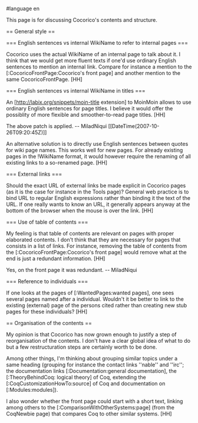 #language en

This page is for discussing Cocorico's contents and structure.

== General style ==

=== English sentences vs internal WikiName to refer to internal pages ===

Cocorico uses the actual WikiName of an internal page to talk about it. I think that we would get more fluent texts if one'd use ordinary English sentences to mention an internal link. Compare for instance a mention to the [:CocoricoFrontPage:Cocorico's front page] and another mention to the same CocoricoFrontPage. [HH]

=== English sentences vs internal WikiName in titles ===

An [http://labix.org/snippets/moin-title extension] to MoinMoin allows to use ordinary English sentences for page titles. I believe it would offer the possiblity of more flexible and smoother-to-read page titles. [HH]

 The above patch is applied. -- MiladNiqui [[DateTime(2007-10-26T09:20:45Z)]]

An alternative solution is to directly use English sentences between quotes for wiki page names. This works well for new pages. For already existing pages in the !WikiName format, it would however require the renaming of all existing links to a so-renamed page. [HH]

=== External links ===

Should the exact URL of external links be made explicit in Cocorico pages (as it is the case for instance in the Tools page)? General web practice is to bind URL to regular English expressions rather than binding it the text of the URL. If one really wants to know an URL, it generally appears anyway at the bottom of the browser when the mouse is over the link. [HH]

=== Use of table of contents ===

My feeling is that table of contents are relevant on pages with proper elaborated contents. I don't think that they are necessary for pages that consists in a list of links. For instance, removing the table of contents from the [:CocoricoFrontPage:Cocorico's front page] would remove what at the end is just a redundant information. [HH]

 Yes, on the front page it was redundant. -- MiladNiqui

=== Reference to individuals ===

If one looks at the pages of [:WantedPages:wanted pages], one sees several pages named after a individual. Wouldn't it be better to link to the existing (external) page of the persons cited rather than creating new stub pages for these individuals? [HH]

== Organisation of the contents ==

My opinion is that Cocorico has now grown enough to justify a step of reorganisation of the contents. I don't have a clear global idea of what to do but a few restructuration steps are certainly worth to be done.

Among other things, I'm thinking about grouping similar topics under a same heading (grouping for instance the contact links ''nable'' and ''irc''; the documentation links [:Documentation:general documentation], the [:TheoryBehindCoq: logical theory] of Coq, extending the [:CoqCustomizationHowTo:source] of Coq and documentation on [:Modules:modules]).

I also wonder whether the front page could start with a short text, linking among others to the [:ComparisonWithOtherSystems:page] (from the CoqNewbie page) that compares Coq to other similar systems. [HH]
